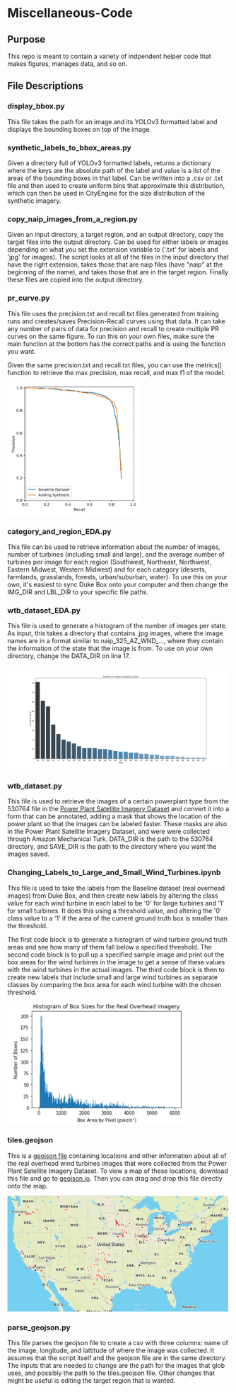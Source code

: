 # Miscellaneous-Code

## Purpose
This repo is meant to contain a variety of indpendent helper code that makes figures, manages data, and so on.

## File Descriptions
### display_bbox.py
This file takes the path for an image and its YOLOv3 formatted label and displays the bounding boxes on top of the image.

### synthetic_labels_to_bbox_areas.py
Given a directory full of YOLOv3 formatted labels, returns a dictionary where the keys are the absolute path of the label and value is a list of the areas of the bounding boxes in that label. Can be written into a .csv or .txt file and then used to create uniform bins that approximate this distribution, which can then be used in CityEngine for the size distribution of the synthetic imagery.

### copy_naip_images_from_a_region.py
Given an input directory, a target region, and an output directory, copy the target files into the output directory. Can be used for either labels or images depending on what you set the extension variable to ('.txt' for labels and 'jpg' for images). The script looks at all of the files in the input directory that have the right extension, takes those that are naip files (have "naip" at the beginning of the name), and takes those that are in the target region. Finally these files are copied into the output directory.

### pr_curve.py
This file uses the precision.txt and recall.txt files generated from training runs and creates/saves Precision-Recall curves using that data. It can take any number of pairs of data for precision and recall to create multiple PR curves on the same figure. To run this on your own files, make sure the main function at the bottom has the correct paths and is using the function you want.

Given the same precision.txt and recall.txt files, you can use the metrics() function to retrieve the max precision, max recall, and max f1 of the model.

<img src="figures/PR_curve.png" width="300">

### category_and_region_EDA.py
This file can be used to retrieve information about the number of images, number of turbines (including small and large), and the average number of turbines per image for each region (Southwest, Northeast, Northwest, Eastern Midwest, Western Midwest) and for each category (deserts, farmlands, grasslands, forests, urban/suburban, water). To use this on your own, it's easiest to sync Duke Box onto your computer and then change the IMG_DIR and LBL_DIR to your specific file paths.

### wtb_dataset_EDA.py
This file is used to generate a histogram of the number of images per state. As input, this takes a directory that contains .jpg images, where the image names are in a format similar to naip_325_AZ_WND_..., where they contain the information of the state that the image is from. To use on your own directory, change the DATA_DIR on line 17.

<img src="figures/images_per_state.png" width="500">

### wtb_dataset.py
This file is used to retrieve the images of a certain powerplant type from the 530764 file in the [Power Plant Satellite Imagery Dataset](https://figshare.com/articles/Power_Plant_Satellite_Imagery_Dataset/5307364) and convert it into a form that can be annotated, adding a mask that shows the location of the power plant so that the images can be labeled faster. These masks are also in the Power Plant Satellite Imagery Dataset, and were were collected through Amazon Mechanical Turk. DATA_DIR is the path to the 530764 directory, and SAVE_DIR is the path to the directory where you want the images saved.

### Changing_Labels_to_Large_and_Small_Wind_Turbines.ipynb
This file is used to take the labels from the Baseline dataset (real overhead images) from Duke Box, and then create new labels by altering the class value for each wind turbine in each label to be '0' for large turbines and '1' for small turbines. It does this using a threshold value, and altering the '0' class value to a '1' if the area of the current ground truth box is smaller than the threshold.

The first code block is to generate a histogram of wind turbine ground truth areas and see how many of them fall below a specified threshold. The second code block is to pull up a specified sample image and print out the box areas for the wind turbines in the image to get a sense of these values with the wind turbines in the actual images. The third code block is then to create new labels that include small and large wind turbines as separate classes by comparing the box area for each wind turbine with the chosen threshold.

<img src="figures/histogram_of_bounding_box_areas.png" width="400">

### tiles.geojson
This is a [geojson file](https://en.wikipedia.org/wiki/GeoJSON) containing locations and other information about all of the real overhead wind turbines images that were collected from the Power Plant Satellite Imagery Dataset. To view a map of these locations, download this file and go to [geojson.io](https://geojson.io/). Then you can drag and drop this file directly onto the map.

<img src="figures/map_of_wnd_image_locations.PNG" width="500">

### parse_geojson.py
This file parses the geojson file to create a csv with three columns: name of the image, longitude, and lattitude of where the image was collected. It assumes that the script itself and the geojson file are in the same directory. The inputs that are needed to change are the path for the images that glob uses, and possibly the path to the tiles.geojson file. Other changes that might be useful is editing the target region that is wanted.
